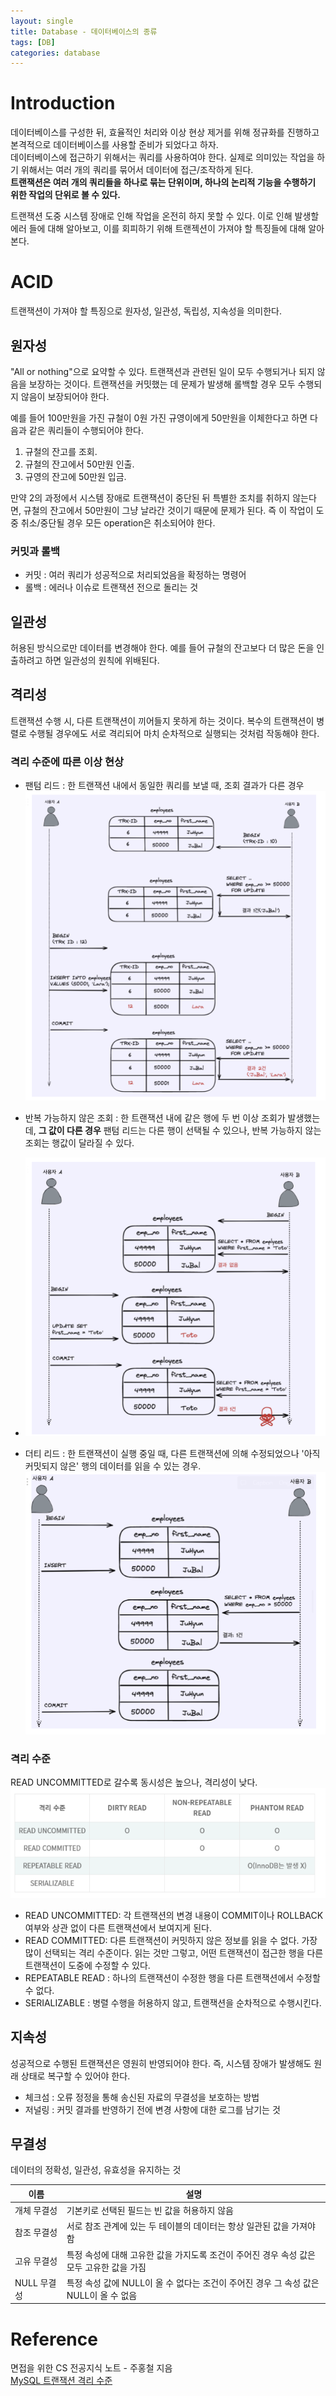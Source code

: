 ```yaml
---
layout: single
title: Database - 데이터베이스의 종류
tags: [DB]
categories: database
---
```

# Introduction
데이터베이스를 구성한 뒤, 효율적인 처리와 이상 현상 제거를 위해 정규화를 진행하고 본격적으로 데이터베이스를 사용할 준비가 되었다고 하자.   
데이터베이스에 접근하기 위해서는 쿼리를 사용하여야 한다. 실제로 의미있는 작업을 하기 위해서는
여러 개의 쿼리를 묶어서 데이터에 접근/조작하게 된다.    
**트랜잭션은 여러 개의 쿼리들을 하나로 묶는 단위이며, 하나의 논리적 기능을 수행하기 위한 작업의 단위로 볼 수 있다.**

트랜잭션 도중 시스템 장애로 인해 작업을 온전히 하지 못할 수 있다. 이로 인해 발생할 에러 들에 대해 알아보고, 이를 회피하기 위해 트랜젝션이 가져야 할 특징들에 대해 알아본다.

# ACID
트랜잭션이 가져야 할 특징으로 원자성, 일관성, 독립성, 지속성을 의미한다.

## 원자성
"All or nothing"으로 요약할 수 있다. 트랜잭션과 관련된 일이 모두 수행되거나 되지 않음을 보장하는 것이다.
트랜잭션을 커밋했는 데 문제가 발생해 롤백할 경우 모두 수행되지 않음이 보장되어야 한다.

예를 들어 100만원을 가진 규철이 0원 가진 규영이에게 50만원을 이체한다고 하면 다음과 같은 쿼리들이 수행되어야 한다.
1. 규철의 잔고를 조회.
2. 규철의 잔고에서 50만원 인출.
3. 규영의 잔고에 50만원 입금.

만약 2의 과정에서 시스템 장애로 트랜잭션이 중단된 뒤 특별한 조치를 취하지 않는다면, 규철의 잔고에서 50만원이 그냥 날라간 것이기 때문에 문제가 된다.
즉 이 작업이 도중 취소/중단될 경우 모든 operation은 취소되어야 한다.


### 커밋과 롤백
- 커밋 : 여러 쿼리가 성공적으로 처리되었음을 확정하는 명령어
- 롤백 : 에러나 이슈로 트랜잭션 전으로 돌리는 것

## 일관성
허용된 방식으로만 데이터를 변경해야 한다. 예를 들어 규철의 잔고보다 더 많은 돈을 인출하려고 하면 일관성의 원칙에 위배된다.


## 격리성
트랜잭션 수행 시, 다른 트랜잭션이 끼어들지 못하게 하는 것이다.
복수의 트랜잭션이 병렬로 수행될 경우에도 서로 격리되어 마치 순차적으로 실행되는 것처럼 작동해야 한다.

### 격리 수준에 따른 이상 현상
- 팬텀 리드 : 한 트랜잭션 내에서 동일한 쿼리를 보낼 때, 조회 결과가 다른 경우    
![](./../../../assets/images/2022-09-03-database_transaction_images/1662228293334.png)     

- 반복 가능하지 않은 조회 : 한 트랜잭션 내에 같은 행에 두 번 이상 조회가 발생했는데, **그 값이 다른 경우**
팬텀 리드는 다른 행이 선택될 수 있으나, 반복 가능하지 않는 조회는 행값이 달라질 수 있다. 
- ![](./../../../assets/images/2022-09-03-database_transaction_images/1662228270005.png)    

- 더티 리드 : 한 트랜잭션이 실행 중일 때, 다른 트랜잭션에 의해 수정되었으나 '아직 커밋되지 않은' 행의 데이터를 읽을 수 있는 경우.    
![](./../../../assets/images/2022-09-03-database_transaction_images/1662228251483.png)   

### 격리 수준
READ UNCOMMITTED로 갈수록 동시성은 높으나, 격리성이 낮다.
![](./../../../assets/images/2022-09-03-database_transaction_images/1662228584357.png)

- READ UNCOMMITTED: 각 트랜잭션의 변경 내용이 COMMIT이나 ROLLBACK 여부와 상관 없이 다른 트랜잭션에서 보여지게 된다.
- READ COMMITTED: 다른 트랜잭션이 커밋하지 않은 정보를 읽을 수 없다. 가장 많이 선택되는 격리 수준이다. 읽는 것만 그렇고, 어떤 트랜잭션이 접근한 행을 다른 트랜잭션이 도중에 수정할 수 있다.
- REPEATABLE READ : 하나의 트랜잭션이 수정한 행을 다른 트랜잭션에서 수정할 수 없다.
- SERIALIZABLE  : 병렬 수행을 허용하지 않고, 트랜잭션을 순차적으로 수행시킨다.

## 지속성
성공적으로 수행된 트랜잭션은 영원히 반영되어야 한다. 즉, 시스템 장애가 발생해도 원래 상태로 복구할 수 있어야 한다.

- 체크섬 : 오류 정정을 통해 송신된 자료의 무결성을 보호하는 방법
- 저널링 : 커밋 결과를 반영하기 전에 변경 사항에 대한 로그를 남기는 것

## 무결성
데이터의 정확성, 일관성, 유효성을 유지하는 것


| 이름       | 설명                                                     |
|----------|--------------------------------------------------------|
| 개체 무결성   | 기본키로 선택된 필드는 빈 값을 허용하지 않음                              |
| 참조 무결성   | 서로 참조 관계에 있는 두 테이블의 데이터는 항상 일관된 값을 가져야 함               | 
| 고유 무결성   | 특정 속성에 대해 고유한 값을 가지도록 조건이 주어진 경우 속성 값은 모두 고유한 값을 가짐    | 
| NULL 무결성 | 특정 속성 값에 NULL이 올 수 없다는 조건이 주어진 경우 그 속성 값은 NULL이 올 수 없음 | 

# Reference
면접을 위한 CS 전공지식 노트 - 주홍철 지음         
[MySQL 트랜잭션 격리 수준](https://steady-coding.tistory.com/562)